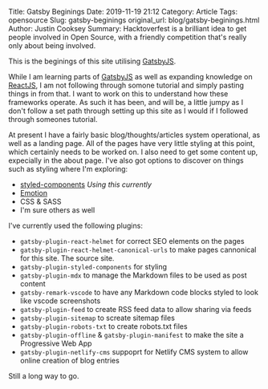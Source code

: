 Title: Gatsby Beginings
Date: 2019-11-19 21:12
Category: Article
Tags: opensource
Slug: gatsby-beginings
original_url: blog/gatsby-beginings.html
Author: Justin Cooksey
Summary: Hacktoverfest is a brilliant idea to get people involved in Open Source, with a friendly competition that's really only about being involved.

This is the beginings of this site utilising [GatsbyJS](https://www.gatsbyjs.org/).

While I am learning parts of [GatsbyJS](https://www.gatsbyjs.org/) as well as expanding knowledge on [ReactJS](https://reactjs.org/), I am not following through somone tutorial and simply pasting things in from that. I want to work on this to understand how these frameworks operate. As such it has been, and will be, a little jumpy as I don't follow a set path through setting up this site as I would if I followed through someones tutorial.

At present I have a fairly basic blog/thoughts/articles system operational, as well as a landing page. All of the pages have very little styling at this point, which certainly needs to be worked on. I also need to get some content up, expecially in the about page. I've also got options to discover on things such as styling where I'm exploring:

- [styled-components](https://www.styled-components.com/) _Using this currently_
- [Emotion](https://emotion.sh/docs/introduction)
- CSS & SASS
- I'm sure others as well

I've currently used the following plugins:

- `gatsby-plugin-react-helmet` for correct SEO elements on the pages
- `gatsby-plugin-react-helmet-canonical-urls` to make pages cannonical for this site. The source site.
- `gatsby-plugin-styled-components` for styling
- `gatsby-plugin-mdx` to manage the Markdown files to be used as post content
- `gatsby-remark-vscode` to have any Markdown code blocks styled to look like vscode screenshots
- `gatsby-plugin-feed` to create RSS feed data to allow sharing via feeds
- `gatsby-plugin-sitemap` to screate sitemap files
- `gatsby-plugin-robots-txt` to create robots.txt files
- `gatsby-plugin-offline` & `gatsby-plugin-manifest` to make the site a Progressive Web App
- `gatsby-plugin-netlify-cms` suppoprt for Netlify CMS system to allow online creation of blog entries

Still a long way to go.
